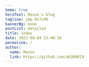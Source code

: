 ```yaml
---
home: true
heroText: Mason's blog
tagline: jmp 0x7c00
bannerBg: none
postList: detailed
title: index
date: 2022-09-04 13:40:18
permalink: /
author: 
  name: Mason
  link: https://github.com/ab300819
---
```


